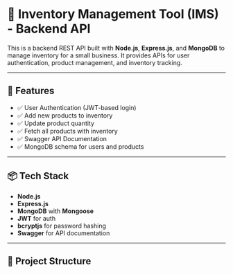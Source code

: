 # 🛒 Inventory Management Tool (IMS) - Backend API

This is a backend REST API built with **Node.js**, **Express.js**, and **MongoDB** to manage inventory for a small business. It provides APIs for user authentication, product management, and inventory tracking.

---

## 🚀 Features

- ✅ User Authentication (JWT-based login)
- ✅ Add new products to inventory
- ✅ Update product quantity
- ✅ Fetch all products with inventory
- ✅ Swagger API Documentation
- ✅ MongoDB schema for users and products

---

## 📦 Tech Stack

- **Node.js**
- **Express.js**
- **MongoDB** with **Mongoose**
- **JWT** for auth
- **bcryptjs** for password hashing
- **Swagger** for API documentation

---

## 📁 Project Structure

